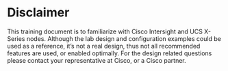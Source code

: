 # Disclaimer

This training document is to familiarize with Cisco Intersight and UCS X-Series nodes. Although the lab design and configuration examples could be used as a reference, it’s not a real design, thus not all recommended features are used, or enabled optimally. For the design related questions please contact your representative at Cisco, or a Cisco partner.